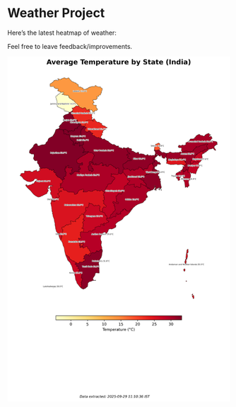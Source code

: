 # Weather Project

Here’s the latest heatmap of weather:

Feel free to leave feedback/improvements.

![India Heatmap](docs/assets/india_heatmap.png?v=DA1BD6)
